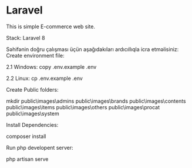 # Laravel
This is simple E-commerce web site.

Stack: Laravel 8


Səhifənin doğru çalışması üçün aşağıdakıları ardıcıllıqla icra etməlisiniz:
Create environment file:

2.1 Windows: copy .env.example .env

2.2 Linux: cp .env.example .env

Create Public folders:

mkdir public\images\admins public\images\brands public\images\contents public\images\items public\images\others public\images\procat public\images\system

Install Dependencies:

composer install

Run php developent server:

php artisan serve
